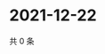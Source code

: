 # 2021-12-22

共 0 条

<!-- BEGIN WEIBO -->
<!-- 最后更新时间 Wed Dec 22 2021 19:12:20 GMT+0800 (China Standard Time) -->

<!-- END WEIBO -->
